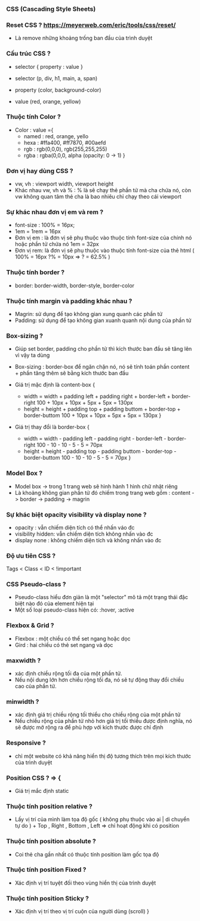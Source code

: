 ### CSS (Cascading Style Sheets)

### Reset CSS ? https://meyerweb.com/eric/tools/css/reset/
- Là remove những khoảng trống ban đầu của trình duyệt


### Cấu trúc CSS ?
- selector {
  property : value
}

- selector (p, div, h1, main, a, span)
- property (color, background-color)
- value (red, orange, yellow)

### Thuộc tính Color ?
- Color : value ={
  - named : red, orange, yello
  - hexa : #ffa400, #ff7870, #00aefd
  - rgb : rgb(0,0,0), rgb(255,255,255)
  - rgba : rgba(0,0,0, alpha (opacity: 0 -> 1)
}


### Đơn vị hay dùng CSS ?
- vw, vh : viewport width, viewport height
- Khác nhau vw, vh và % : % là sẽ chạy thẻ phần tử mà cha chứa nó, còn vw không quan tâm thẻ cha là bao nhiêu chỉ chạy theo cái viewport 

### Sự khác nhau đơn vị em và rem ?
- font-size : 100% = 16px;
- 1em = 1rem = 16px
- Đơn vị em : là đơn vị sẽ phụ thuộc vào thuộc tính font-size của chính nó hoặc phần tử chứa nó 1em = 32px
- Đơn vị rem: là đơn vị sẽ phụ thuộc vào thuộc tính font-size của thẻ html 
(
  100% = 16px 
  ?% = 10px => ? = 62.5%
)

### Thuộc tính border ?
- border: border-width, border-style, border-color

### Thuộc tính margin và padding khác nhau ?
- Magrin: sử dụng để tạo không gian xung quanh các phần tử
- Padding: sử dụng để tạo không gian xuanh quanh nội dung của phần tử 

### Box-sizing ?
- Giúp set border, padding cho phần tử thì kích thước ban đầu sẽ tăng lên vì vậy ta dùng 
- Box-sizing : border-box để ngăn chặn nó, nó sẽ tính toán phần content + phần tăng thêm sẽ bằng kích thước ban đầu
- Giá trị mặc định là content-box {
  - width = width + padding left + padding right + border-left + border-right
    100 + 10px + 10px + 5px + 5px = 130px
  - height = height + padding top + padding buttom + border-top + border-buttom
    100 + 10px + 10px + 5px + 5px = 130px
}

- Giá trị thay đổi là border-box {
  - width = width - padding left - padding right - border-left - border-right
    100 - 10 - 10 - 5 - 5 = 70px
  - height = height - padding top - padding buttom - border-top - border-buttom
    100 - 10 - 10 - 5 - 5 = 70px
}

### Model Box ?
- Model box -> trong 1 trang web sẽ hình hành 1 hình chữ nhật riêng 
- Là khoảng không gian phần tử đó chiếm trong trang web gồm : content -> border -> padding -> magrin

### Sự khác biệt opacity visibility và display none ?
- opacity : vẫn chiếm diện tích có thể nhấn váo đc 
- visibility hidden: vẫn chiếm diện tích không nhấn vào đc
- display none : không chiếm diện tích và không nhấn vào đc

### Độ ưu tiên CSS ?
Tags < Class < ID < !important

### CSS Pseudo-class ?
- Pseudo-class hiểu đơn giản là một "selector" mô tả một trạng thái đặc biệt nào đó của element hiện tại
- Một số loại pseudo-class hiện có: :hover, :active

### Flexbox & Grid ?
- Flexbox : một chiều có thể set ngang hoặc dọc
- Gird : hai chiều có thẻ set ngang và dọc

### maxwidth ?
- xác định chiều rộng tối đa của một phần tử.
- Nếu nội dung lớn hơn chiều rộng tối đa, nó sẽ tự động thay đổi chiều cao của phần tử.

### minwidth ?
- xác định giá trị chiều rộng tối thiểu cho chiều rộng của một phần tử
- Nếu chiều rộng của phần tử nhỏ hơn giá trị tối thiểu được định nghĩa, nó sẽ được mở rộng ra để phù hợp với kích thước được chỉ định

### Responsive ?
- chỉ một website có khả năng hiển thị độ tương thích trên mọi kích thước của trình duyệt

### Position CSS ? => {
  - Giá trị mắc định static 

  ### Thuộc tính position relative ?
  - Lấy vị trí của mình làm tọa độ gốc ( không phụ thuộc vào ai | di chuyển tự do ) + Top , Right , Bottom , Left => chỉ hoạt động khi có position

  ### Thuộc tính position absolute ?
  - Coi thẻ cha gần nhất có thuộc tính position làm gốc tọa độ 

  ### Thuộc tính position Fixed ?
  - Xác định vị trí tuyệt đối theo vùng hiển thị của trình duyệt

  ### Thuộc tính position Sticky ?
  - Xác định vị trí theo vị trí cuộn của người dùng (scroll) 
}
